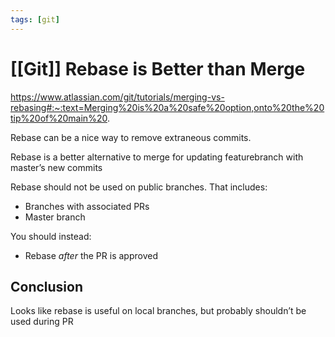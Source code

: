 ```yaml
---
tags: [git]
---
```


# [[Git]] Rebase is Better than Merge

https://www.atlassian.com/git/tutorials/merging-vs-rebasing#:~:text=Merging%20is%20a%20safe%20option,onto%20the%20tip%20of%20main%20.

Rebase can be a nice way to remove extraneous commits.

Rebase is a better alternative to merge for updating featurebranch with master’s new commits

Rebase should not be used on public branches. That includes:

- Branches with associated PRs
- Master branch

You should instead:

- Rebase _after_ the PR is approved

## Conclusion

Looks like rebase is useful on local branches, but probably shouldn’t be used during PR
